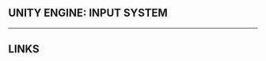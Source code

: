 ## UNITY ENGINE: INPUT SYSTEM


---


## LINKS

[](https://docs.unity3d.com/Packages/com.unity.inputsystem@1.4/manual/index.html)